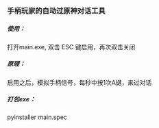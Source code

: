 ### 手柄玩家的自动过原神对话工具
##### 使用：
打开main.exe,
双击 ESC 键启用，再次双击关闭

##### 原理：
启用之后，模拟手柄信号，每秒中按1次A键，来过对话



##### 打包exe：
pyinstaller main.spec